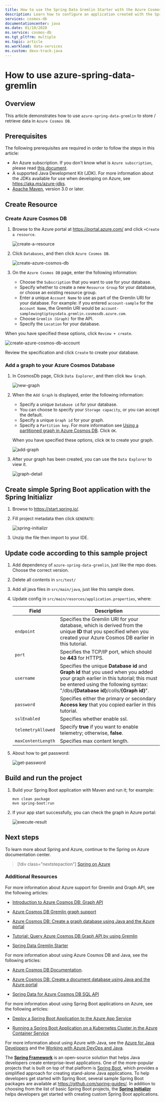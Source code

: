 ```yaml
---
title: How to use the Spring Data Gremlin Starter with the Azure Cosmos DB SQL API
description: Learn how to configure an application created with the Spring Boot Initializer with the Azure Cosmos DB SQL API.
services: cosmos-db
documentationcenter: java
ms.date: 01/10/2020
ms.service: cosmos-db
ms.tgt_pltfrm: multiple
ms.topic: article
ms.workload: data-services
ms.custom: devx-track-java
---
```


# How to use azure-spring-data-gremlin

## Overview

This article demonstrates how to use `azure-spring-data-gremlin` to store / retrieve data in `Azure Cosmos DB`.


## Prerequisites

The following prerequisites are required in order to follow the steps in this article:

* An Azure subscription. If you don't know what is `Azure subscription`, please read [this document](https://docs.microsoft.com/en-us/office365/enterprise/subscriptions-licenses-accounts-and-tenants-for-microsoft-cloud-offerings).
* A supported Java Development Kit (JDK). For more information about the JDKs available for use when developing on Azure, see <https://aka.ms/azure-jdks>.
* [Apache Maven](http://maven.apache.org/), version 3.0 or later.


## Create Resource

### Create Azure Cosmos DB

1. Browse to the Azure portal at <https://portal.azure.com/> and click `+Create a resource`.

   ![create-a-resource](media/configure-spring-data-gremlin-java-app-with-cosmos-db/create-a-resource.png)

1. Click `Databases`, and then click `Azure Cosmos DB`.

   ![create-azure-cosmos-db](media/configure-spring-data-gremlin-java-app-with-cosmos-db/create-azure-cosmos-db.png)

1. On the `Azure Cosmos DB` page, enter the following information:

   * Choose the `Subscription` that you want to use for your database.
   * Specify whether to create a new `Resource Group` for your database, or choose an existing resource group.
   * Enter a unique `Account Name` to use as part of the Gremlin URI for your database. For example: if you entered `account-sample` for the `Account Name`, the Gremlin URI would be `account-samplewingtiptoysdata.gremlin.cosmosdb.azure.com`.
   * Choose `Gremlin (Graph)` for the API.
   * Specify the `Location` for your database.
   
When you have specified these options, click `Review + create`.

   ![create-azure-cosmos-db-account](media/configure-spring-data-gremlin-java-app-with-cosmos-db/create-azure-cosmos-db-account.png)

Review the specification and click `Create` to create your database.

### Add a graph to your Azure Cosmos Database

1. In CosmosDb page, Click `Data Explorer`, and then click `New Graph`.

   ![new-graph](media/configure-spring-data-gremlin-java-app-with-cosmos-db/new-graph.png)

1. When the `Add Graph` is displayed, enter the following information:

   * Specify a unique `Database id` for your database.
   * You can choose to specify your `Storage capacity`, or you can accept the default.
   * Specify a unique `Graph id` for your graph.
   * Specify a `Partition key`. For more information see [Using a partitioned graph in Azure Cosmos DB](https://docs.microsoft.com/en-us/azure/cosmos-db/graph-partitioning).
Click `OK`.
   
   When you have specified these options, click `OK` to create your graph.

   ![add-graph](media/configure-spring-data-gremlin-java-app-with-cosmos-db/add-graph.png)

1. After your graph has been created, you can use the `Data Explorer` to view it.

   ![graph-detail](media/configure-spring-data-gremlin-java-app-with-cosmos-db/graph-detail.png)
   
   

## Create simple Spring Boot application with the Spring Initializr

1. Browse to <https://start.spring.io/>.

1. Fill project metadata then click `GENERATE`:

   ![spring-initializr](media/configure-spring-data-gremlin-java-app-with-cosmos-db/spring-initializr.png)

1. Unzip the file then import to your IDE.

## Update code according to this sample project

1. Add dependency of `azure-spring-data-gremlin`, just like the repo does. Choose the correct version.

1. Delete all contents in `src/test/`

1. Add all java files in `src/main/java`, just like this sample does.

1. Update config in `src/main/resorces/application.properties`, where:

   | Field              | Description                                                                                                                                                                                                             |
   |--------------------|-------------------------------------------------------------------------------------------------------------------------------------------------------------------------------------------------------------------------|
   | `endpoint`         | Specifies the Gremlin URI for your database, which is derived from the unique **ID** that you specified when you created your Azure Cosmos DB earlier in this tutorial.                                                 |
   | `port`             | Specifies the TCP/IP port, which should be **443** for HTTPS.                                                                                                                                                           |
   | `username`         | Specifies the unique **Database id** and **Graph id** that you used when you added your graph earlier in this tutorial; this must be entered using the following syntax: "/dbs/**{Database id}**/colls/**{Graph id}**". |
   | `password`         | Specifies either the primary or secondary **Access key** that you copied earlier in this tutorial.                                                                                                                      |
   | `sslEnabled`       | Specifies whether enable ssl.                                                                                                                                                                                           |
   | `telemetryAllowed` | Specify **true** if you want to enable telemetry; otherwise, **false**.
   | `maxContentLength` | Specifies max content length.                                                                                                                                                                                           |

1. About how to get password:

   ![get-password](media/configure-spring-data-gremlin-java-app-with-cosmos-db/get-password.png)

## Build and run the project

1. Build your Spring Boot application with Maven and run it; for example:

   ```shell
   mvn clean package
   mvn spring-boot:run
   ```

1. If your app start successfully, you can check the graph in Azure portal:

   ![execute-result](media/configure-spring-data-gremlin-java-app-with-cosmos-db/execute-result.png)


## Next steps

To learn more about Spring and Azure, continue to the Spring on Azure documentation center.

> [!div class="nextstepaction"]
> [Spring on Azure](/azure/developer/java/spring-framework)

### Additional Resources

For more information about Azure support for Gremlin and Graph API, see the following articles:

* [Introduction to Azure Cosmos DB: Graph API](/azure/cosmos-db/graph-introduction)

* [Azure Cosmos DB Gremlin graph support](/azure/cosmos-db/gremlin-support)

* [Azure Cosmos DB: Create a graph database using Java and the Azure portal](/azure/cosmos-db/create-graph-java)

* [Tutorial: Query Azure Cosmos DB Graph API by using Gremlin](/azure/cosmos-db/tutorial-query-graph)

* [Spring Data Gremlin Starter]

For more information about using Azure Cosmos DB and Java, see the following articles:

* [Azure Cosmos DB Documentation].

* [Azure Cosmos DB: Create a document database using Java and the Azure portal][Build a SQL API app with Java]

* [Spring Data for Azure Cosmos DB SQL API]

For more information about using Spring Boot applications on Azure, see the following articles:

* [Deploy a Spring Boot Application to the Azure App Service](deploy-spring-boot-java-app-from-container-registry-using-maven-plugin.md)

* [Running a Spring Boot Application on a Kubernetes Cluster in the Azure Container Service](deploy-spring-boot-java-app-on-kubernetes.md)

For more information about using Azure with Java, see the [Azure for Java Developers] and the [Working with Azure DevOps and Java].

The **[Spring Framework]** is an open-source solution that helps Java developers create enterprise-level applications. One of the more-popular projects that is built on top of that platform is [Spring Boot], which provides a simplified approach for creating stand-alone Java applications. To help developers get started with Spring Boot, several sample Spring Boot packages are available at <https://github.com/spring-guides/>. In addition to choosing from the list of basic Spring Boot projects, the **[Spring Initializr]** helps developers get started with creating custom Spring Boot applications.

<!-- URL List -->

[Azure Cosmos DB Documentation]: /azure/cosmos-db/
[Azure for Java Developers]: /azure/developer/java/
[Build a SQL API app with Java]: /azure/cosmos-db/create-sql-api-java 
[Spring Data for Azure Cosmos DB SQL API]: https://azure.microsoft.com/blog/spring-data-azure-cosmos-db-nosql-data-access-on-azure/
[Spring Data Gremlin Starter]: https://github.com/Microsoft/spring-data-gremlin
[free Azure account]: https://azure.microsoft.com/pricing/free-trial/
[Working with Azure DevOps and Java]: /azure/devops/
[MSDN subscriber benefits]: https://azure.microsoft.com/pricing/member-offers/msdn-benefits-details/
[Spring Boot]: http://projects.spring.io/spring-boot/
[Spring Initializr]: https://start.spring.io/
[Spring Framework]: https://spring.io/

